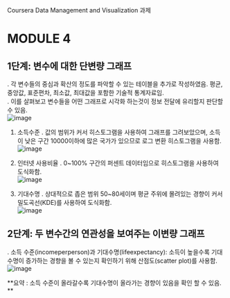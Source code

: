 Coursera Data Management and Visualization 과제
# MODULE 4
## 1단계: 변수에 대한 단변량 그래프
. 각 변수들의 중심과 확산의 정도를 파악할 수 있는 테이블을 추가로 작성하였음. 평균, 중앙값, 표준편차, 최소값, 최대값을 포함한 기술적 통계자료임.  
. 이를 살펴보고 변수들을 어떤 그래프로 시각화 하는것이 정보 전달에 유리할지 판단할 수 있음.  
![image](https://github.com/user-attachments/assets/c5019df6-d825-4d3e-80c9-429aced8a6c6)

1. 소득수준
. 값의 범위가 커서 히스토그램을 사용하여 그래프를 그려보았으며, 소득이 낮은 구간 10000이하에 많은 국가가 있으므로 로그 변환 히스토그램을 사용함.
![image](https://github.com/user-attachments/assets/0eff95be-47b8-418a-8c54-fdd929bc7f89)

2. 인터넷 사용비율
. 0~100% 구간의 퍼센트 데이터임으로 히스토그램을 사용하여 도식화함.  
![image](https://github.com/user-attachments/assets/1c31ae1e-37e3-4da3-8803-8f2bfa68ef59)

3. 기대수명
. 상대적으로 좁은 범위 50~80세이며 평균 주위에 몰려있는 경향이 커서 밀도곡선(KDE)를 사용하여 도식화함.  
![image](https://github.com/user-attachments/assets/d5718d00-d05c-470d-8e44-590f6c221dd7)

## 2단계: 두 변수간의 연관성을 보여주는 이변량 그래프
. 소득 수준(incomeperperson)과 기대수명(lifeexpectancy): 소득이 높을수록 기대수명이 증가하는 경향을 볼 수 있는지 확인하기 위해 산점도(scatter plot)를 사용함.  
![image](https://github.com/user-attachments/assets/f341d6d7-9ace-4675-970b-3836fc61116f)

**요약 : 소득 수준이 올라갈수록 기대수명이 올라가는 경향이 있음을 확인 할 수 있음.  **
